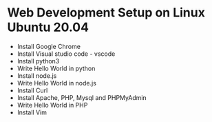 # Web Development Setup on Linux Ubuntu 20.04

 - Install Google Chrome
 - Install Visual studio code - vscode
 - Install python3 
 - Write Hello World in python
 - Install node.js
 - Write Hello World in node.js
 - Install Curl
 - Install Apache, PHP, Mysql and PHPMyAdmin
 - Write Hello World in PHP
 - Install Vim
